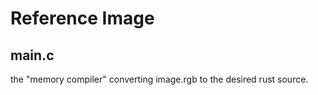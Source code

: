 # Reference Image

## main.c

the "memory compiler" converting image.rgb to the desired rust source.
